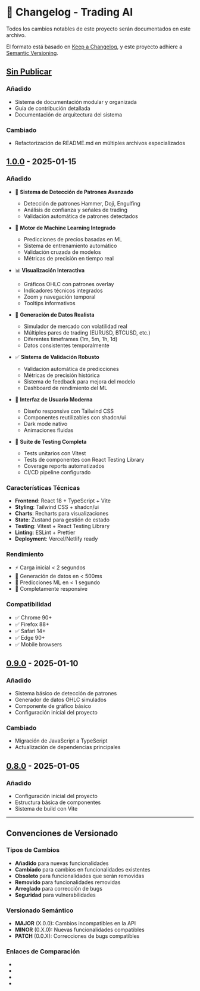 
# 📝 Changelog - Trading AI

Todos los cambios notables de este proyecto serán documentados en este archivo.

El formato está basado en [Keep a Changelog](https://keepachangelog.com/es-ES/1.0.0/),
y este proyecto adhiere a [Semantic Versioning](https://semver.org/spec/v2.0.0.html).

## [Sin Publicar]

### Añadido
- Sistema de documentación modular y organizada
- Guía de contribución detallada
- Documentación de arquitectura del sistema

### Cambiado
- Refactorización de README.md en múltiples archivos especializados

## [1.0.0] - 2025-01-15

### Añadido
- 🎯 **Sistema de Detección de Patrones Avanzado**
  - Detección de patrones Hammer, Doji, Engulfing
  - Análisis de confianza y señales de trading
  - Validación automática de patrones detectados

- 🧠 **Motor de Machine Learning Integrado**
  - Predicciones de precios basadas en ML
  - Sistema de entrenamiento automático
  - Validación cruzada de modelos
  - Métricas de precisión en tiempo real

- 📊 **Visualización Interactiva**
  - Gráficos OHLC con patrones overlay
  - Indicadores técnicos integrados
  - Zoom y navegación temporal
  - Tooltips informativos

- 🔄 **Generación de Datos Realista**
  - Simulador de mercado con volatilidad real
  - Múltiples pares de trading (EURUSD, BTCUSD, etc.)
  - Diferentes timeframes (1m, 5m, 1h, 1d)
  - Datos consistentes temporalmente

- ✅ **Sistema de Validación Robusto**
  - Validación automática de predicciones
  - Métricas de precisión histórica
  - Sistema de feedback para mejora del modelo
  - Dashboard de rendimiento del ML

- 🎨 **Interfaz de Usuario Moderna**
  - Diseño responsive con Tailwind CSS
  - Componentes reutilizables con shadcn/ui
  - Dark mode nativo
  - Animaciones fluidas

- 🧪 **Suite de Testing Completa**
  - Tests unitarios con Vitest
  - Tests de componentes con React Testing Library
  - Coverage reports automatizados
  - CI/CD pipeline configurado

### Características Técnicas
- **Frontend**: React 18 + TypeScript + Vite
- **Styling**: Tailwind CSS + shadcn/ui
- **Charts**: Recharts para visualizaciones
- **State**: Zustand para gestión de estado
- **Testing**: Vitest + React Testing Library
- **Linting**: ESLint + Prettier
- **Deployment**: Vercel/Netlify ready

### Rendimiento
- ⚡ Carga inicial < 2 segundos
- 🔄 Generación de datos en < 500ms
- 🧠 Predicciones ML en < 1 segundo
- 📱 Completamente responsive

### Compatibilidad
- ✅ Chrome 90+
- ✅ Firefox 88+
- ✅ Safari 14+
- ✅ Edge 90+
- ✅ Mobile browsers

## [0.9.0] - 2025-01-10

### Añadido
- Sistema básico de detección de patrones
- Generador de datos OHLC simulados
- Componente de gráfico básico
- Configuración inicial del proyecto

### Cambiado
- Migración de JavaScript a TypeScript
- Actualización de dependencias principales

## [0.8.0] - 2025-01-05

### Añadido
- Configuración inicial del proyecto
- Estructura básica de componentes
- Sistema de build con Vite

---

## Convenciones de Versionado

### Tipos de Cambios
- **Añadido** para nuevas funcionalidades
- **Cambiado** para cambios en funcionalidades existentes
- **Obsoleto** para funcionalidades que serán removidas
- **Removido** para funcionalidades removidas
- **Arreglado** para corrección de bugs
- **Seguridad** para vulnerabilidades

### Versionado Semántico
- **MAJOR** (X.0.0): Cambios incompatibles en la API
- **MINOR** (0.X.0): Nuevas funcionalidades compatibles
- **PATCH** (0.0.X): Correcciones de bugs compatibles

### Enlaces de Comparación
- [Sin Publicar]: https://github.com/repo/compare/v1.0.0...HEAD
- [1.0.0]: https://github.com/repo/releases/tag/v1.0.0
- [0.9.0]: https://github.com/repo/compare/v0.8.0...v0.9.0
- [0.8.0]: https://github.com/repo/releases/tag/v0.8.0
